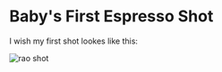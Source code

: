 # Baby's First Espresso Shot

I wish my first shot lookes like this:

![rao shot](https://raw.githubusercontent.com/qporzk/beautiful-test/master/assets/img/rao-profile.jpg)
